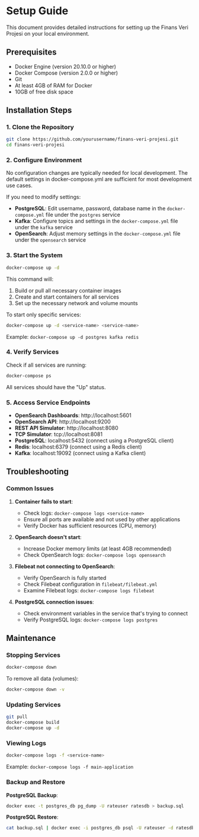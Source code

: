 # Setup Guide

This document provides detailed instructions for setting up the Finans Veri Projesi on your local environment.

## Prerequisites

- Docker Engine (version 20.10.0 or higher)
- Docker Compose (version 2.0.0 or higher)
- Git
- At least 4GB of RAM for Docker
- 10GB of free disk space

## Installation Steps

### 1. Clone the Repository

```bash
git clone https://github.com/yourusername/finans-veri-projesi.git
cd finans-veri-projesi
```

### 2. Configure Environment

No configuration changes are typically needed for local development. The default settings in docker-compose.yml are sufficient for most development use cases.

If you need to modify settings:

- **PostgreSQL**: Edit username, password, database name in the `docker-compose.yml` file under the `postgres` service
- **Kafka**: Configure topics and settings in the `docker-compose.yml` file under the `kafka` service
- **OpenSearch**: Adjust memory settings in the `docker-compose.yml` file under the `opensearch` service

### 3. Start the System

```bash
docker-compose up -d
```

This command will:
1. Build or pull all necessary container images
2. Create and start containers for all services
3. Set up the necessary network and volume mounts

To start only specific services:

```bash
docker-compose up -d <service-name> <service-name>
```

Example: `docker-compose up -d postgres kafka redis`

### 4. Verify Services

Check if all services are running:

```bash
docker-compose ps
```

All services should have the "Up" status.

### 5. Access Service Endpoints

- **OpenSearch Dashboards**: http://localhost:5601
- **OpenSearch API**: http://localhost:9200
- **REST API Simulator**: http://localhost:8080
- **TCP Simulator**: tcp://localhost:8081
- **PostgreSQL**: localhost:5432 (connect using a PostgreSQL client)
- **Redis**: localhost:6379 (connect using a Redis client)
- **Kafka**: localhost:19092 (connect using a Kafka client)

## Troubleshooting

### Common Issues

1. **Container fails to start**:
   - Check logs: `docker-compose logs <service-name>`
   - Ensure all ports are available and not used by other applications
   - Verify Docker has sufficient resources (CPU, memory)

2. **OpenSearch doesn't start**:
   - Increase Docker memory limits (at least 4GB recommended)
   - Check OpenSearch logs: `docker-compose logs opensearch`

3. **Filebeat not connecting to OpenSearch**:
   - Verify OpenSearch is fully started
   - Check Filebeat configuration in `filebeat/filebeat.yml`
   - Examine Filebeat logs: `docker-compose logs filebeat`

4. **PostgreSQL connection issues**:
   - Check environment variables in the service that's trying to connect
   - Verify PostgreSQL logs: `docker-compose logs postgres`

## Maintenance

### Stopping Services

```bash
docker-compose down
```

To remove all data (volumes):

```bash
docker-compose down -v
```

### Updating Services

```bash
git pull
docker-compose build
docker-compose up -d
```

### Viewing Logs

```bash
docker-compose logs -f <service-name>
```

Example: `docker-compose logs -f main-application`

### Backup and Restore

**PostgreSQL Backup**:
```bash
docker exec -t postgres_db pg_dump -U rateuser ratesdb > backup.sql
```

**PostgreSQL Restore**:
```bash
cat backup.sql | docker exec -i postgres_db psql -U rateuser -d ratesdb
``` 
